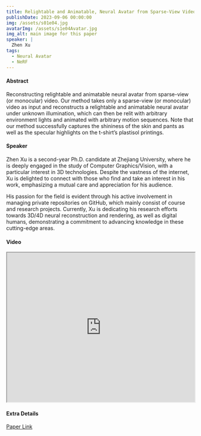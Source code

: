 ```yaml
---
title: Relightable and Animatable, Neural Avatar from Sparse-View Video
publishDate: 2023-09-06 00:00:00
img: /assets/s01e04.jpg
avatarImg: /assets/s1e04Avatar.jpg
img_alt: main image for this paper
speaker: |
  Zhen Xu
tags:
  - Neural Avatar
  - NeRF 
---
```


#### Abstract

Reconstructing relightable and animatable neural avatar from sparse-view (or monocular) video. Our method takes only a sparse-view (or monocular) video as input and reconstructs a relightable and animatable neural avatar under unknown illumination, which can then be relit with arbitrary environment lights and animated with arbitrary motion sequences. Note that our method successfully captures the shininess of the skin and pants as well as the specular highlights on the t-shirt’s plastisol printings.

#### Speaker

Zhen Xu is a second-year Ph.D. candidate at Zhejiang University, where he is deeply engaged in the study of Computer Graphics/Vision, with a particular interest in 3D technologies. Despite the vastness of the internet, Xu is delighted to connect with those who find and take an interest in his work, emphasizing a mutual care and appreciation for his audience.

His passion for the field is evident through his active involvement in managing private repositories on GitHub, which mainly consist of course and research projects. Currently, Xu is dedicating his research efforts towards 3D/4D neural reconstruction and rendering, as well as digital humans, demonstrating a commitment to advancing knowledge in these cutting-edge areas.

#### Video

<iframe width="100%" height="400px"
src="https://www.youtube.com/embed/6f2mIm4VarQ" style="display: block; margin: 0 auto;">
</iframe>

#### Extra Details

[Paper Link](https://arxiv.org/pdf/2308.07903.pdf)
